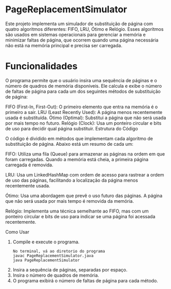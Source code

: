 # PageReplacementSimulator

Este projeto implementa um simulador de substituição de página com quatro algoritmos diferentes: FIFO, LRU, Ótimo e Relógio. Esses algoritmos são usados em sistemas operacionais para gerenciar a memória e minimizar faltas de página, que ocorrem quando uma página necessária não está na memória principal e precisa ser carregada.

# Funcionalidades

O programa permite que o usuário insira uma sequência de páginas e o número de quadros de memória disponíveis. Ele calcula e exibe o número de faltas de página para cada um dos seguintes métodos de substituição de página:

FIFO (First-In, First-Out): O primeiro elemento que entra na memória é o primeiro a sair.
LRU (Least Recently Used): A página menos recentemente usada é substituída.
Ótimo (Optimal): Substitui a página que não será usada por mais tempo no futuro.
Relógio (Clock): Usa um ponteiro circular e bits de uso para decidir qual página substituir.
Estrutura do Código

O código é dividido em métodos que implementam cada algoritmo de substituição de página. Abaixo está um resumo de cada um:

FIFO: Utiliza uma fila (Queue) para armazenar as páginas na ordem em que foram carregadas. Quando a memória está cheia, a primeira página carregada é removida.

LRU: Usa um LinkedHashMap com ordem de acesso para rastrear a ordem de uso das páginas, facilitando a localização da página menos recentemente usada.

Ótimo: Usa uma abordagem que prevê o uso futuro das páginas. A página que não será usada por mais tempo é removida da memória.

Relógio: Implementa uma técnica semelhante ao FIFO, mas com um ponteiro circular e bits de uso para indicar se uma página foi acessada recentemente.

Como Usar
1. Compile e execute o programa.
   ```
   No terminal, vá ao diretorio do programa
   javac PageReplacementSimulator.java
   java PageReplacementSimulator
   ```
3. Insira a sequência de páginas, separadas por espaço.
4. Insira o número de quadros de memória.
5. O programa exibirá o número de faltas de página para cada método.
